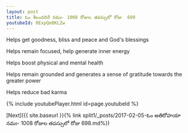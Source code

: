 ```yaml
---
layout: post
title: ఓం శీలందరినే నమః- 1008 రోజుల తపస్సులో రోజు  699
youtubeId: 0ExpQeBKLZw
---
```

 
 
Helps get goodness, bliss and peace and God's blessings
 
Helps remain focused, help generate inner energy 
 
Helps boost physical and mental health 
 
Helps remain grounded and generates a sense of gratitude towards the greater power 
 
Helps reduce bad karma
 
 
 
 


{% include youtubePlayer.html id=page.youtubeId %}
 
[Next]({{ site.baseurl }}{% link  split1/_posts/2017-02-05-ఓం అతిరోహయా నమః- 1008 రోజుల తపస్సులో రోజు  698.md%})
 
